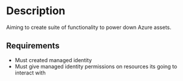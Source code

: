# Description

Aiming to create suite of functionality to power down Azure assets. 

## Requirements

* Must created managed identity
* Must give managed identity permissions on resources its going to interact with